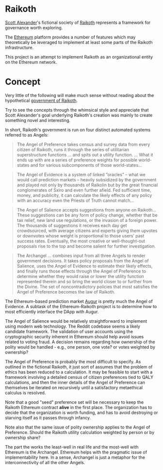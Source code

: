 # Raikoth

[Scott Alexander](http://slatestarcodex.com/)'s fictional society of [Raikoth](http://slatestarcodex.com/2013/05/15/index-posts-on-raikoth/) represents a framework for governance worth exploring.

The [Ethereum](https://www.ethereum.org/) platform provides a number of features which may theoretically be leveraged to implement at least some parts of the Raikoth infrastructure.

This project is an attempt to implement Raikoth as an organizational entity on the Ethereum network.

# Concept

Very little of the following will make much sense without reading about the hypothetical [government of Raikoth](http://slatestarcodex.com/2013/05/06/raikoth-laws-language-and-society/). 

Try to see the concepts through the whimsical style and appreciate that Scott Alexander's goal underlying Raikoth's creation was mainly to create something novel and interesting.

In short, Raikoth's government is run on four distinct automated systems referred to as Angels:

> The Angel of Preference takes census and survey data from every citizen of Raikoth, runs it through the series of utilitarian superstructure functions ... and spits out a utility function. ... What it ends up with are a series of preference weights for possible world-states and for various subcomponents of those world-states...

> The Angel of Evidence is a system of linked “oracles” – what we would call prediction markets – heavily subsidized by the government and played not only by thousands of Raikolin but by the great financial conglomerates of Sxiro and even further afield. Fed sufficient time, money, and publicity, it can calculate the likely effects of any policy with an accuracy even the Priests of Truth cannot match...

> The Angel of Salience accepts suggestions from anyone on Raikoth... These suggestions can be any form of policy change, whether that be tax relief, new land use regulations, or the invasion of a foreign power. The thousands of suggestions it receives each day get crowdsourced, with average citizens and experts giving them upvotes or downvotes whose weight is proportional to those users’ past success rates. Eventually, the most creative or well-thought-out proposals rise to the top and become salient for further investigation.

> The Archangel ... combines input from all three Angels to render government decisions. It takes policy proposals from the Angel of Salience, uses the Angel of Evidence to estimate their likely effects, and finally runs those effects through the Angel of Preference to determine whether they would raise or lower the utility function represented therein and so bring the world closer to or further from the Divine. The set of noncontradictory policies that most satisfies the Angel of Preference becomes the law of Raikoth.

The Ethereum-based prediction market [Augur](https://github.com/AugurProject/augur) is pretty much the Angel of Evidence. A subtask of the Ethereum-Raikoth project is to determine how to most efficiently interface the DApp with Augur.

The Angel of Salience would be relatively straightforward to implement using modern web technology. The Reddit codebase seems a likely candidate framework. The validation of user accounts using the cryptographic security inherent in Ethereum should help avoid issues related to voting fraud. A decision remains regarding how ownership of the polity would be handled - e.g., one person, one vote? or votes weighted by ownership?

The Angel of Preference is probably the most difficult to specify. As outlined in the fictional Raikoth, it just sort of assumes that the problem of ethics has been reduced to a calculation. It may be feasible to start with a framework involving a detailed census of citizen preferences tied to QALY calculations, and then the inner details of the Angel of Preference can themselves be iterated on recursively until a satisfactory metaethical calculus is resolved.

Note that a good "seed" preference set will be necessary to keep the Raikoth Ethereum contract **alive** in the first place. The organization has to decide that the organization is worth funding, and has to avoid destroying or starving itself as it passes through infancy.

Note also that the same issue of polity ownership applies to the Angel of Preference. Should the Raikoth utility calculation weighted by person or by ownership share?

The part the works the least-well in real life and the most-well with Ethereum is the Archangel. Ethereum helps with the pragmatic issue of implementability here. In a sense, Archangel is just a metaphor for the interconnectivity of all the other Angels.
